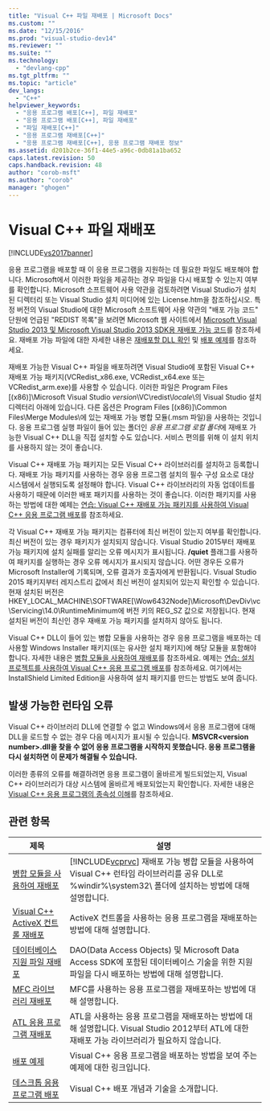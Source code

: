 ```yaml
---
title: "Visual C++ 파일 재배포 | Microsoft Docs"
ms.custom: ""
ms.date: "12/15/2016"
ms.prod: "visual-studio-dev14"
ms.reviewer: ""
ms.suite: ""
ms.technology: 
  - "devlang-cpp"
ms.tgt_pltfrm: ""
ms.topic: "article"
dev_langs: 
  - "C++"
helpviewer_keywords: 
  - "응용 프로그램 배포[C++], 파일 재배포"
  - "응용 프로그램 배포[C++], 파일 재배포"
  - "파일 재배포[C++]"
  - "응용 프로그램 재배포[C++]"
  - "응용 프로그램 재배포[C++], 응용 프로그램 재배포 정보"
ms.assetid: d201b2ce-36f1-44e5-a96c-0db81a1ba652
caps.latest.revision: 50
caps.handback.revision: 48
author: "corob-msft"
ms.author: "corob"
manager: "ghogen"
---
```

# Visual C++ 파일 재배포
[!INCLUDE[vs2017banner](../assembler/inline/includes/vs2017banner.md)]

응용 프로그램을 배포할 때 이 응용 프로그램을 지원하는 데 필요한 파일도 배포해야 합니다.  Microsoft에서 이러한 파일을 제공하는 경우 파일을 다시 배포할 수 있는지 여부를 확인합니다.  Microsoft 소프트웨어 사용 약관을 검토하려면 Visual Studio가 설치된 디렉터리 또는 Visual Studio 설치 미디어에 있는 License.htm을 참조하십시오.  특정 버전의 Visual Studio에 대한 Microsoft 소프트웨어 사용 약관의 "배포 가능 코드" 단원에 언급된 "REDIST 목록"을 보려면 Microsoft 웹 사이트에서 [Microsoft Visual Studio 2013 및 Microsoft Visual Studio 2013 SDK용 재배포 가능 코드](http://go.microsoft.com/fwlink/p/?LinkId=313603)를 참조하세요.  재배포 가능 파일에 대한 자세한 내용은 [재배포할 DLL 확인](../ide/determining-which-dlls-to-redistribute.md) 및 [배포 예제](../ide/deployment-examples.md)를 참조하세요.  
  
 재배포 가능한 Visual C\+\+ 파일을 배포하려면 Visual Studio에 포함된 Visual C\+\+ 재배포 가능 패키지\(VCRedist\_x86.exe, VCRedist\_x64.exe 또는 VCRedist\_arm.exe\)를 사용할 수 있습니다.  이러한 파일은 Program Files \[\(x86\)\]\\Microsoft Visual Studio *version*\\VC\\redist\\*locale*\\의 Visual Studio 설치 디렉터리 아래에 있습니다.  다른 옵션은 Program Files \[\(x86\)\]\\Common Files\\Merge Modules\\에 있는 재배포 가능 병합 모듈\(.msm 파일\)을 사용하는 것입니다.  응용 프로그램 실행 파일이 들어 있는 폴더인 *응용 프로그램 로컬 폴더*에 재배포 가능한 Visual C\+\+ DLL을 직접 설치할 수도 있습니다.  서비스 편의를 위해 이 설치 위치를 사용하지 않는 것이 좋습니다.  
  
 Visual C\+\+ 재배포 가능 패키지는 모든 Visual C\+\+ 라이브러리를 설치하고 등록합니다.  재배포 가능 패키지를 사용하는 경우 응용 프로그램 설치의 필수 구성 요소로 대상 시스템에서 실행되도록 설정해야 합니다.  Visual C\+\+ 라이브러리의 자동 업데이트를 사용하기 때문에 이러한 배포 패키지를 사용하는 것이 좋습니다.  이러한 패키지를 사용하는 방법에 대한 예제는 [연습: Visual C\+\+ 재배포 가능 패키지를 사용하여 Visual C\+\+ 응용 프로그램 배포](../ide/deploying-visual-cpp-application-by-using-the-vcpp-redistributable-package.md)를 참조하세요.  
  
 각 Visual C\+\+ 재배포 가능 패키지는 컴퓨터에 최신 버전이 있는지 여부를 확인합니다.  최신 버전이 있는 경우 패키지가 설치되지 않습니다.  Visual Studio 2015부터 재배포 가능 패키지에 설치 실패를 알리는 오류 메시지가 표시됩니다.  **\/quiet** 플래그를 사용하여 패키지를 실행하는 경우 오류 메시지가 표시되지 않습니다.  어떤 경우든 오류가 Microsoft Installer에 기록되며, 오류 결과가 호출자에게 반환됩니다.  Visual Studio 2015 패키지부터 레지스트리 값에서 최신 버전이 설치되어 있는지 확인할 수 있습니다.  현재 설치된 버전은 HKEY\_LOCAL\_MACHINE\\SOFTWARE\[\\Wow6432Node\]\\Microsoft\\DevDiv\\vc\\Servicing\\14.0\\RuntimeMinimum에 버전 키의 REG\_SZ 값으로 저장됩니다.  현재 설치된 버전이 최신인 경우 재배포 가능 패키지를 설치하지 않아도 됩니다.  
  
 Visual C\+\+ DLL이 들어 있는 병합 모듈을 사용하는 경우 응용 프로그램을 배포하는 데 사용할 Windows Installer 패키지\(또는 유사한 설치 패키지\)에 해당 모듈을 포함해야 합니다.  자세한 내용은 [병합 모듈을 사용하여 재배포](../ide/redistributing-components-by-using-merge-modules.md)를 참조하세요.  예제는 [연습: 설치 프로젝트를 사용하여 Visual C\+\+ 응용 프로그램 배포](../ide/walkthrough-deploying-a-visual-cpp-application-by-using-a-setup-project.md)를 참조하세요. 여기에서는 InstallShield Limited Edition을 사용하여 설치 패키지를 만드는 방법도 보여 줍니다.  
  
## 발생 가능한 런타임 오류  
 Visual C\+\+ 라이브러리 DLL에 연결할 수 없고 Windows에서 응용 프로그램에 대해 DLL을 로드할 수 없는 경우 다음 메시지가 표시될 수 있습니다. **MSVCR\<version number\>.dll을 찾을 수 없어 응용 프로그램을 시작하지 못했습니다. 응용 프로그램을 다시 설치하면 이 문제가 해결될 수 있습니다.**  
  
 이러한 종류의 오류를 해결하려면 응용 프로그램이 올바르게 빌드되었는지, Visual C\+\+ 라이브러리가 대상 시스템에 올바르게 배포되었는지 확인합니다.  자세한 내용은 [Visual C\+\+ 응용 프로그램의 종속성 이해](../ide/understanding-the-dependencies-of-a-visual-cpp-application.md)를 참조하세요.  
  
## 관련 항목  
  
|제목|설명|  
|--------|--------|  
|[병합 모듈을 사용하여 재배포](../ide/redistributing-components-by-using-merge-modules.md)|[!INCLUDE[vcprvc](../build/includes/vcprvc_md.md)] 재배포 가능 병합 모듈을 사용하여 Visual C\+\+ 런타임 라이브러리를 공유 DLL로 %windir%\\system32\\ 폴더에 설치하는 방법에 대해 설명합니다.|  
|[Visual C\+\+ ActiveX 컨트롤 재배포](../ide/redistributing-visual-cpp-activex-controls.md)|ActiveX 컨트롤을 사용하는 응용 프로그램을 재배포하는 방법에 대해 설명합니다.|  
|[데이터베이스 지원 파일 재배포](../ide/redistributing-database-support-files.md)|DAO\(Data Access Objects\) 및 Microsoft Data Access SDK에 포함된 데이터베이스 기술을 위한 지원 파일을 다시 배포하는 방법에 대해 설명합니다.|  
|[MFC 라이브러리 재배포](../ide/redistributing-the-mfc-library.md)|MFC를 사용하는 응용 프로그램을 재배포하는 방법에 대해 설명합니다.|  
|[ATL 응용 프로그램 재배포](../ide/redistributing-an-atl-application.md)|ATL을 사용하는 응용 프로그램을 재배포하는 방법에 대해 설명합니다.  Visual Studio 2012부터 ATL에 대한 재배포 가능 라이브러리가 필요하지 않습니다.|  
|[배포 예제](../ide/deployment-examples.md)|Visual C\+\+ 응용 프로그램을 배포하는 방법을 보여 주는 예제에 대한 링크입니다.|  
|[데스크톱 응용 프로그램 배포](../ide/deploying-native-desktop-applications-visual-cpp.md)|Visual C\+\+ 배포 개념과 기술을 소개합니다.|